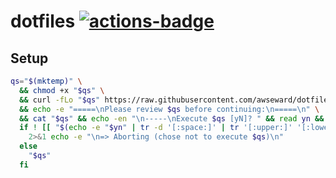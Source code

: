 # dotfiles [![actions-badge](https://action-badges.now.sh/awseward/dotfiles)](https://github.com/awseward/dotfiles/actions)


## Setup

```sh
qs="$(mktemp)" \
  && chmod +x "$qs" \
  && curl -fLo "$qs" https://raw.githubusercontent.com/awseward/dotfiles/master/quickstart.sh \
  && echo -e "=====\nPlease review $qs before continuing:\n=====\n" \
  && cat "$qs" && echo -en "\n-----\nExecute $qs [yN]? " && read yn && \
  if ! [[ "$(echo -e "$yn" | tr -d '[:space:]' | tr '[:upper:]' '[:lower:]')" =~ (y|yes) ]]; then
    2>&1 echo -e "\n=> Aborting (chose not to execute $qs)\n"
  else
    "$qs"
  fi
```
